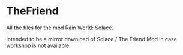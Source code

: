 # TheFriend
All the files for the mod Rain World: Solace.

Intended to be a mirror download of Solace / The Friend Mod in case workshop is not available
